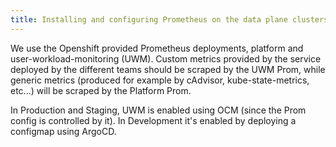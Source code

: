 ```yaml
---
title: Installing and configuring Prometheus on the data plane clusters
---
```


We use the Openshift provided Prometheus deployments, platform and user-workload-monitoring (UWM).
Custom metrics provided by the service deployed by the different teams should be scraped by the
UWM Prom, while generic metrics (produced for example by cAdvisor, kube-state-metrics, etc...)
will be scraped by the Platform Prom.


In Production and Staging, UWM is enabled using OCM (since the Prom config is controlled by it).
In Development it's enabled by deploying a configmap using ArgoCD.
